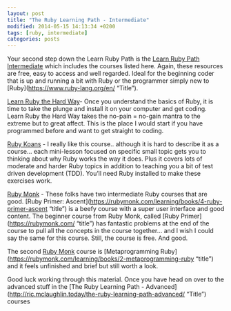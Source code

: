 ```yaml
---
layout: post
title: "The Ruby Learning Path - Intermediate"
modified: 2014-05-15 14:13:34 +0200
tags: [ruby, intermediate]
categories: posts
---
```

Your second step down the Learn Ruby Path is the [Learn Ruby Path Intermediate](http://ric.mclaughlin.today/the-ruby-learning-path-intermediate/) which includes the courses listed here. Again, these resources are free, easy to access and well regarded. Ideal for the beginning coder that is up and running a bit with Ruby or the programmer simply new to [Ruby](https://www.ruby-lang.org/en/ “Title”).

[Learn Ruby the Hard Way](http://ruby.learncodethehardway.org/ "Title" )- Once you understand the basics of Ruby, it is time to take the plunge and install it on your computer and get coding. Learn Ruby the Hard Way takes the no-pain = no-gain mantra to the extreme but to great affect. This is the place I would start if you have programmed before and want to get straight to coding.

[Ruby Koans](http://rubykoans.com "Title") - I really like this course.. although it is hard to describe it as a course… each mini-lesson focused on specific small topic gets you to thinking about why Ruby works the way it does. Plus it covers lots of moderate and harder Ruby topics in addition to teaching you a bit of test driven development (TDD). You’ll need Ruby installed to make these exercises work.

[Ruby Monk](https://rubymonk.com/) - These folks have two intermediate Ruby courses that are good. [Ruby Primer: Ascent](https://rubymonk.com/learning/books/4-ruby-primer-ascent “title”) is a beefy course with a super user interface and good content. The beginner course from Ruby Monk, called [Ruby Primer](https://rubymonk.com/ “title”) has fantastic problems at the end of the course to pull all the concepts in the course together… and I wish I could say the same for this course. Still, the course is free. And good.

The second  [Ruby Monk](https://rubymonk.com/) course is [Metaprogramming Ruby](https://rubymonk.com/learning/books/2-metaprogramming-ruby “title”) and it feels unfinished and brief but still worth a look.



Good luck working through this material. Once you have head on over to the advanced stuff in the [The Ruby Learning Path - Advanced](http://ric.mclaughlin.today/the-ruby-learning-path-advanced/ “Title”) courses